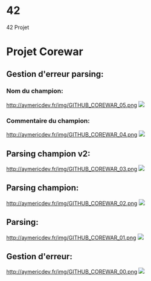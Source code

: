 # 42
42 Projet
# Projet Corewar

## Gestion d'erreur parsing:
### Nom du champion:

http://aymericdev.fr/img/GITHUB_COREWAR_05.png
<img src="http://aymericdev.fr/img/GITHUB_COREWAR_05.png"/>

### Commentaire du champion:
http://aymericdev.fr/img/GITHUB_COREWAR_04.png
<img src="http://aymericdev.fr/img/GITHUB_COREWAR_04.png"/>

## Parsing champion v2:
http://aymericdev.fr/img/GITHUB_COREWAR_03.png
<img src="http://aymericdev.fr/img/GITHUB_COREWAR_03.png"/>

## Parsing champion:
http://aymericdev.fr/img/GITHUB_COREWAR_02.png
<img src="http://aymericdev.fr/img/GITHUB_COREWAR_02.png"/>

## Parsing:
http://aymericdev.fr/img/GITHUB_COREWAR_01.png
<img src="http://aymericdev.fr/img/GITHUB_COREWAR_01.png"/>

## Gestion d'erreur:
http://aymericdev.fr/img/GITHUB_COREWAR_00.png
<img src="http://aymericdev.fr/img/GITHUB_COREWAR_00.png"/>